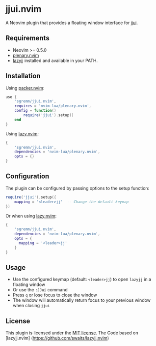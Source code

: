 # jjui.nvim

A Neovim plugin that provides a floating window interface for
[jjui](https://github.com/idursun/jjui).

## Requirements

- Neovim >= 0.5.0
- [plenary.nvim](https://github.com/nvim-lua/plenary.nvim)
- [lazyjj](https://github.com/Cretezy/lazyjj) installed and available in your PATH.

## Installation

Using [packer.nvim](https://github.com/wbthomason/packer.nvim):

```lua
use {
    'sgremm/jjui.nvim',
    requires = 'nvim-lua/plenary.nvim',
    config = function()
        require('jjui').setup()
    end
}
```

Using [lazy.nvim](https://github.com/folke/lazy.nvim):


```lua
{
    'sgremm/jjui.nvim',
    dependencies = 'nvim-lua/plenary.nvim',
    opts = {}
}
```

## Configuration

The plugin can be configured by passing options to the setup function:

```lua
require('jjui').setup({
    mapping = '<leader>jj'  -- Change the default keymap
})
```

Or when using [lazy.nvim](https://github.com/folke/lazy.nvim):

```lua
{
    'sgremm/jjui.nvim',
    dependencies = 'nvim-lua/plenary.nvim',
    opts = {
      mapping = '<leader>jj'
    }
}
```

## Usage

- Use the configured keymap (default: `<leader>jj`) to open `lazyjj` in a floating
  window
- Or use the `:JJui` command
- Press `q` or lose focus to close the window
- The window will automatically return focus to your previous window when
  closing `jjui`

## License

This plugin is licensed under the [MIT license](LICENSE).
The Code based on [lazyjj.nvim] (https://github.com/swaits/lazyjj.nvim)
